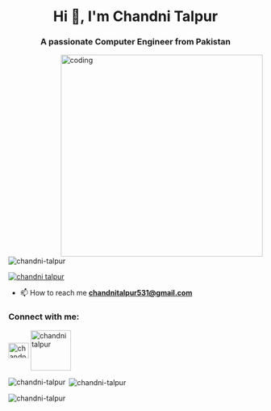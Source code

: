 <h1 align="center">Hi 👋, I'm Chandni Talpur</h1>
<h3 align="center">A passionate Computer Engineer from Pakistan</h3>

<img align="right" alt="coding" width="400" src="https://i.pinimg.com/originals/e7/26/c7/e726c74ac081eed50feee1433d12c998.gif">

<p align="left"> <img src="https://komarev.com/ghpvc/?username=chandni-talpur&label=Profile%20views&color=0e75b6&style=flat" alt="chandni-talpur" /> </p>

<p align="left"> <a href="https://twitter.com/chandni talpur" target="blank"><img src="https://img.shields.io/twitter/follow/chandni talpur?logo=twitter&style=for-the-badge" alt="chandni talpur" /></a> </p>

- 📫 How to reach me **chandnitalpur531@gmail.com**

<h3 align="left">Connect with me:</h3>
<p align="left">
<a href="https://twitter.com/chandni talpur" target="blank"><img align="center" src="https://raw.githubusercontent.com/rahuldkjain/github-profile-readme-generator/master/src/images/icons/Social/twitter.svg" alt="chandni talpur" height="30" width="40" /></a>
<a href="https://www.linkedin.com/in/chandni-talpur-ab6566276/" target="blank"><img align="center" src="https://imagedelivery.net/5MYSbk45M80qAwecrlKzdQ/79e02f6d-fce0-4a1c-e09a-1c4f28076200/preview" alt="chandni talpur" height="80" width="80" /></a>  
</p>

<p><img align="left" src="https://github-readme-stats.vercel.app/api/top-langs?username=chandni-talpur&show_icons=true&locale=en&layout=compact" alt="chandni-talpur" /></p>

<p>&nbsp;<img align="center" src="https://github-readme-stats.vercel.app/api?username=chandni-talpur&show_icons=true&locale=en" alt="chandni-talpur" /></p>

<p><img align="center" src="https://github-readme-streak-stats.herokuapp.com/?user=chandni-talpur&" alt="chandni-talpur" /></p>


